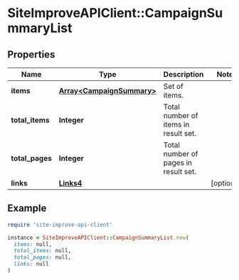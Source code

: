 # SiteImproveAPIClient::CampaignSummaryList

## Properties

| Name | Type | Description | Notes |
| ---- | ---- | ----------- | ----- |
| **items** | [**Array&lt;CampaignSummary&gt;**](CampaignSummary.md) | Set of items. |  |
| **total_items** | **Integer** | Total number of items in result set. |  |
| **total_pages** | **Integer** | Total number of pages in result set. |  |
| **links** | [**Links4**](Links4.md) |  | [optional] |

## Example

```ruby
require 'site-improve-api-client'

instance = SiteImproveAPIClient::CampaignSummaryList.new(
  items: null,
  total_items: null,
  total_pages: null,
  links: null
)
```

